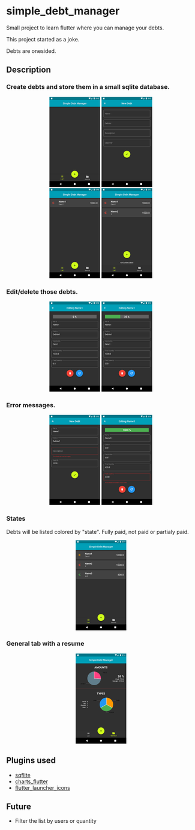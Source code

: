 # simple_debt_manager

Small project to learn flutter where you can manage your debts.

This project started as a joke. 

Debts are onesided.

## Description

### Create debts and store them in a small sqlite database.
<div align="center">
<img src="https://raw.githubusercontent.com/NauzetAduen/simple-debt-manager/master/screenshots/1%20-%20main_screen.png" width="135">
<img src="https://raw.githubusercontent.com/NauzetAduen/simple-debt-manager/master/screenshots/2%20-%20new_debt_screen.png" width="135">
<br>
<img src="https://raw.githubusercontent.com/NauzetAduen/simple-debt-manager/master/screenshots/4%20-%20main_list.png" width="135">
<img src="https://raw.githubusercontent.com/NauzetAduen/simple-debt-manager/master/screenshots/5%20-%20main_list_multiple.png" width="135">
</div>


### Edit/delete those debts.
<div align="center">
<img src="https://raw.githubusercontent.com/NauzetAduen/simple-debt-manager/master/screenshots/6%20-%20editing_debt.png" width="135">
<img src="https://raw.githubusercontent.com/NauzetAduen/simple-debt-manager/master/screenshots/7%20-%20editing_partial_debt.png" width="135">
<br>

</div>

### Error messages.
<div align="center">
<img src="https://raw.githubusercontent.com/NauzetAduen/simple-debt-manager/master/screenshots/3%20-%20error_message.png" width="135">

<img src="https://raw.githubusercontent.com/NauzetAduen/simple-debt-manager/master/screenshots/9%20-%20edit_control_quantity.png" width="135">

</div>

### States
Debts will be listed colored by "state". Fully paid, not paid or partialy paid.
<div align="center">
<img src="https://raw.githubusercontent.com/NauzetAduen/simple-debt-manager/master/screenshots/10%20-%20main_screen_all_types.png" width="135">
</div>



### General tab with a resume
<div align="center">
<img src="https://raw.githubusercontent.com/NauzetAduen/simple-debt-manager/master/screenshots/11%20-%20general_screen.png" width="135">
</div>




## Plugins used
- [sqflite](https://pub.dartlang.org/packages/sqflite)
- [charts_flutter](https://pub.dartlang.org/packages/charts_flutter)
- [flutter_launcher_icons](https://pub.dartlang.org/packages/flutter_launcher_icons)

## Future
- Filter the list by users or quantity
